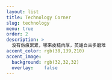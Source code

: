 ```yaml
---
layout: list
title: Technology Corner
slug: technology
menu: true
order: 2
description: >
  没有伤痕累累，哪来皮糙肉厚，英雄自古多磨难
accent_color: rgb(38,139,210)
accent_image:
  background: rgb(32,32,32)
  overlay:    false
---
```

